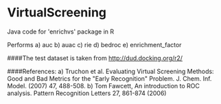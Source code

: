 # VirtualScreening
Java code for 'enrichvs' package in R

Performs
a) auc
b) auac
c) rie
d) bedroc
e) enrichment_factor


####The test dataset is taken from 
    http://dud.docking.org/r2/
 
 ####References:
 a) Truchon et al. Evaluating Virtual Screening Methods: Good and Bad Metrics for the "Early Recognition" Problem. J. Chem. Inf. Model. (2007) 47, 488-508.
 b) Tom Fawcett, An introduction to ROC analysis. Pattern Recognition Letters 27, 861-874 (2006)
